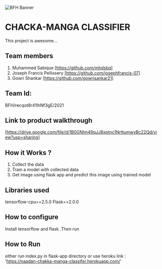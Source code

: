 ![BFH Banner](https://trello-attachments.s3.amazonaws.com/542e9c6316504d5797afbfb9/542e9c6316504d5797afbfc1/39dee8d993841943b5723510ce663233/Frame_19.png)
# CHACKA-MANGA CLASSIFIER
 This project is awesome...
## Team members
1. Muhammed Sabique [https://github.com/mhdsbq]
2. Joseph Francis Pellissery [https://github.com/josephfrancis-07]
3. Gowri Shankar [https://github.com/gowrisankar21]
## Team Id: 
BFH/recqot8r41lhNf3gE/2021
## Link to product walkthrough
[https://drive.google.com/file/d/1B0GNIm49qJJ8xptnc1NrttumwyBc22Qd/view?usp=sharing]
## How it Works ?
1. Collect the data
2. Train a model with collected data
3. Get image using flask app and predict this image using trained model
## Libraries used
tensorflow-cpu==2.5.0
Flask==2.0.0
## How to configure
Install tensorflow and flask .Then run
## How to Run
either run index.py in flask-app directory or use heroku link : 'https://naadan-chakka-manga-classifer.herokuapp.com/'
